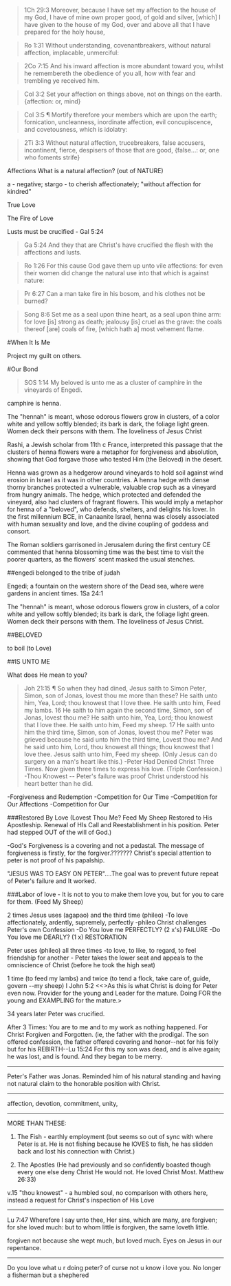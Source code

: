  >1Ch 29:3 Moreover, because I have set my affection to the house of my God, I have of mine own proper good, of gold and silver, [which] I have given to the house of my God, over and above all that I have prepared for the holy house,

 >Ro 1:31 Without understanding, covenantbreakers, without natural affection, implacable, unmerciful: 

> 2Co 7:15 And his inward affection is more abundant toward you, whilst he remembereth the obedience of you all, how with fear and trembling ye received him. 

> Col 3:2 Set your affection on things above, not on things on the earth. {affection: or, mind}
 
>Col 3:5 ¶ Mortify therefore your members which are upon the earth; fornication, uncleanness, inordinate affection, evil concupiscence, and covetousness, which is idolatry:
 
>2Ti 3:3 Without natural affection, trucebreakers, false accusers, incontinent, fierce, despisers of those that are good, {false...: or, one who foments strife}


Affections 
What is a natural affection? (out of NATURE)

a - negative; stargo - to cherish affectionately; "without affection for kindred"

True Love

The Fire of Love

Lusts must be crucified - Gal 5:24

> Ga 5:24 And they that are Christ's have crucified the flesh with the affections and lusts.

> Ro 1:26 For this cause God gave them up unto vile affections: for even their women did change the natural use into that which is against nature:

 >Pr 6:27 Can a man take fire in his bosom, and his clothes not be burned?
 
> Song 8:6 Set me as a seal upon thine heart, as a seal upon thine arm: for love [is] strong as death; jealousy [is] cruel as the grave: the coals thereof [are] coals of fire, [which hath a] most vehement flame. 


#When It Is Me

Project my guilt on others.

#Our Bond

>SOS 1:14 My beloved is unto me as a cluster of camphire in the vineyards of Engedi.

camphire is henna.

The "hennah" is meant, whose odorous flowers grow in clusters, of a color white and yellow softly blended; its bark is dark, the foliage light green. Women deck their persons with them. The loveliness of Jesus Christ

Rashi, a Jewish scholar from 11th c France, interpreted this passage that the clusters of henna flowers were a metaphor for forgiveness and absolution, showing that God forgave those who tested Him (the Beloved) in the desert.  

Henna was grown as a hedgerow around vineyards to hold soil against wind erosion in Israel as it was in other countries.  A henna hedge with dense thorny branches  protected a vulnerable, valuable crop such as a vineyard from hungry animals.  The hedge, which protected and defended the vineyard, also had clusters of fragrant flowers.  This would imply a metaphor for henna of a "beloved", who defends, shelters, and delights his lover.  In the first millennium BCE, in Canaanite Israel, henna was closely associated with human sexuality and love, and the divine coupling of goddess and consort.

The Roman soldiers garrisoned in Jerusalem during the first century CE commented that henna blossoming time was the best time to visit the poorer quarters, as the flowers' scent masked the usual stenches.

##engedi belonged to the tribe of judah

 Engedi; a fountain on the western shore of the Dead sea, where were gardens in ancient times.  1Sa 24:1
 
The "hennah" is meant, whose odorous flowers grow in clusters, of a color white and yellow softly blended; its bark is dark, the foliage light green. Women deck their persons with them. The loveliness of Jesus Christ. 

##BELOVED

to boil (to Love)

##IS UNTO ME

What does He mean to you?

> Joh 21:15 ¶ So when they had dined, Jesus saith to Simon Peter, Simon, son of Jonas, lovest thou me more than these? He saith unto him, Yea, Lord; thou knowest that I love thee. He saith unto him, Feed my lambs. 16 He saith to him again the second time, Simon, son of Jonas, lovest thou me? He saith unto him, Yea, Lord; thou knowest that I love thee. He saith unto him, Feed my sheep. 17 He saith unto him the third time, Simon, son of Jonas, lovest thou me? Peter was grieved because he said unto him the third time, Lovest thou me? And he said unto him, Lord, thou knowest all things; thou knowest that I love thee. Jesus saith unto him, Feed my sheep. (Only Jesus can do surgery on a man's heart like this.)
-Peter Had Denied Christ Three Times. Now given three times to express his love. (Triple Confession.)
-Thou Knowest -- Peter's failure was proof Christ understood his heart better than he did.


-Forgiveness and Redemption
-Competition for Our Time
-Competition for Our Affections
-Competition for Our

###Restored By Love (Lovest Thou Me? Feed My Sheep Restored to His Apostleship. Renewal of HIs Call and Reestablishment in his position. Peter had stepped OUT of the will of God.)

-God's Forgiveness is a covering and not a pedastal. 
The message of forgiveness is firstly, for the forgiver.??????? Christ's special attention to peter is not proof of his papalship. 

"JESUS WAS TO EASY ON PETER"....The goal was to prevent future repeat of Peter's failure and It worked.

###Labor of love - It is not to you to make them love you, but for you to care for them. (Feed My Sheep)

2 times Jesus uses (agapao) and the third time (phileo)
-To love affectionately, ardently, supremely, perfectly
	-phileo Christ challenges Peter's own Confession
	-Do You love me PERFECTLY? (2 x's) FAILURE
	-Do You love me DEARLY? (1 x) RESTORATION

Peter uses (phileo) all three times
-to love, to like, to regard, to feel friendship for another
	- Peter takes the lower seat and appeals to the omniscience of Christ (before he took the high seat)

1 time (to feed my lambs) and twice (to tend a flock, take care of, guide, govern --my sheep) I John 5:2 <<>As this is what Christ is doing for Peter even now. Provider for the young and Leader for the mature. Doing FOR the young and EXAMPLING for the mature.>

34 years later Peter was crucified.

After 3 Times: You are to me and to my work as nothing happened. For Christ Forgiven and Forgotten. (ie, the father with the prodigal. The son offered confession, the father offered covering and honor--not for his folly but for his REBIRTH--Lu 15:24 For this my son was dead, and is alive again; he was lost, and is found. And they began to be merry.

----------
Peter's Father was Jonas. Reminded him of his natural standing and having not natural claim to the honorable position with Christ.

----------
affection, devotion, commitment, unity, 


----------

MORE THAN THESE:

1) The Fish - earthly employment (but seems so out of sync with where Peter is at. He is not fishing because he lOVES to fish, he has slidden back and lost his connection with Christ.)

2) The Apostles (He had previously and so confidently boasted though every one else deny Christ He would not. He loved Christ Most. Matthew 26:33)

v.15 "thou knowest" - a humbled soul, no comparison with others here, instead a request for Christ's inspection of His Love

------------
Lu 7:47 Wherefore I say unto thee, Her sins, which are many, are forgiven; for she loved much: but to whom little is forgiven, the same loveth little.

forgiven not because she wept much, but loved much.
Eyes on Jesus in our repentance.

------------

Do you love what u r doing peter? of curse not u know i love you. No longer a fisherman but a shephered